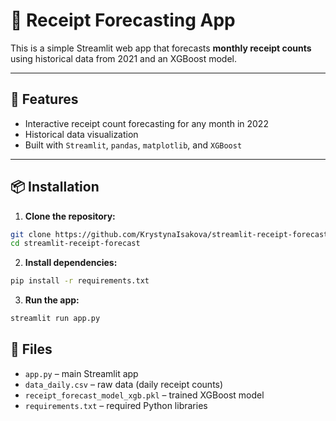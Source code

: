 # 🧾 Receipt Forecasting App

This is a simple Streamlit web app that forecasts **monthly receipt counts** using historical data from 2021 and an XGBoost model.

---

## 🚀 Features

- Interactive receipt count forecasting for any month in 2022  
- Historical data visualization  
- Built with `Streamlit`, `pandas`, `matplotlib`, and `XGBoost`

---

## 📦 Installation

1. **Clone the repository:**

```bash
git clone https://github.com/KrystynaIsakova/streamlit-receipt-forecast.git
cd streamlit-receipt-forecast
```

2. **Install dependencies:**
```bash
pip install -r requirements.txt
```

3. **Run the app:**
```bash
streamlit run app.py
```

## 📁 Files
* `app.py` – main Streamlit app
* `data_daily.csv` – raw data (daily receipt counts)
* `receipt_forecast_model_xgb.pkl` – trained XGBoost model
* `requirements.txt` – required Python libraries
